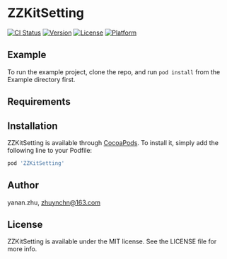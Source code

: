 # ZZKitSetting

[![CI Status](https://img.shields.io/travis/yanan.zhu/ZZKitSetting.svg?style=flat)](https://travis-ci.org/yanan.zhu/ZZKitSetting)
[![Version](https://img.shields.io/cocoapods/v/ZZKitSetting.svg?style=flat)](https://cocoapods.org/pods/ZZKitSetting)
[![License](https://img.shields.io/cocoapods/l/ZZKitSetting.svg?style=flat)](https://cocoapods.org/pods/ZZKitSetting)
[![Platform](https://img.shields.io/cocoapods/p/ZZKitSetting.svg?style=flat)](https://cocoapods.org/pods/ZZKitSetting)

## Example

To run the example project, clone the repo, and run `pod install` from the Example directory first.

## Requirements

## Installation

ZZKitSetting is available through [CocoaPods](https://cocoapods.org). To install
it, simply add the following line to your Podfile:

```ruby
pod 'ZZKitSetting'
```

## Author

yanan.zhu, zhuynchn@163.com

## License

ZZKitSetting is available under the MIT license. See the LICENSE file for more info.
